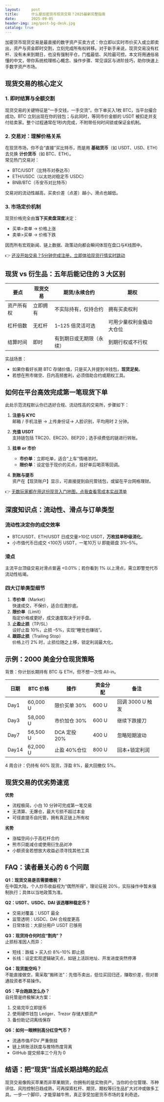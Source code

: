```yaml
---
layout:     post
title:      什么是加密货币现货交易？2025最新完整指南
date:       2025-09-05
header-img: img/post-bg-desk.jpg
catalog: true
---
```


加密货币现货交易是最直接的数字资产买卖方式：你立即以实时市价买入或立即卖出，资产与资金即时交割，立刻完成所有权转移。对于新手来说，现货交易没有杠杆、没有未来到期日，也没有强制平仓，门槛最低、风险最可控。本文将用通俗易懂的中文，带你系统梳理核心概念、操作步骤、常见误区与进阶技巧，助你快速上手数字资产市场。

## 现货交易的核心定义

### 1. 即时结算与全额交割  
现货交易的关键特征是“一手交钱，一手交货”。你下单买入1枚 BTC，当平台撮合成功，BTC 立刻出现在你的钱包；与此同时，等同市价金额的 USDT 被扣走并支付给卖家。整个过程通常在1秒内完成，不附带任何时间锁或保证金机制。

### 2. 交易对：理解价格关系  
在现货市场，你不会“直接”买比特币，而是用 **基础货币**（如 USDT、USD、ETH）去兑换 **计价货币**（如 BTC、ETH）。  
常见热门交易对：  
- BTC/USDT（比特币对泰达币）  
- ETH/USDC（以太坊对稳定币 USDC）  
- BNB/BTC（币安币对比特币）  

交易对的流动性越高，买卖价差（点差）越小，滑点也越低。

### 3. 市场定价机制  
现货价格完全由**当下买卖盘深度**决定：  
- 买单>卖单 → 价格上涨  
- 卖单>买单 → 价格下跌  

因而所有宏观新闻、链上数据、政策动向都会瞬间体现在盘口与K线图中。

👉 [还没开始交易？5分钟完成注册，立即体验现货行情实时跳动](https://okxdog.com/)

## 现货 vs 衍生品：五年后能记住的 3 大区别

| 要点 | 现货交易 | 期货/永续合约 | 期权 |
|---|---|---|---|
| 资产所有权 | 立即拥有 | 不实际持有，仅持合约 | 拥有买卖权利 |
| 杠杆倍数 | 无杠杆 | 1–125 倍灵活可选 | 可用少量权利金撬动大仓位 |
| 结算时间 | 即时 | 有到期日或无期限（永续） | 到期行权或不行权 |

实战场景：  
- 如果你看好长期 BTC 存储价值，只是买入并提到冷钱包，**现货足矣**。  
- 若想在熊市做空、日内高频套利，必须借助合约或期权工具。

## 如何在平台高效完成第一笔现货下单

此处示范流程默认你已选好合规、流动性高的交易所，步骤如下：

1. **注册与 KYC**  
   邮箱 / 手机注册 → 上传身份证→ 人脸识别，平均用时 2 分钟。  

2. **充值 USDT**  
   支持链包括 TRC20、ERC20、BEP20；选手续费低的链进行转账。  

3. **挂单 or 市价**  
   - **市价单**：立即吃单，适合“上车”情绪浓时。  
   - **限价单**：设定低于现价的买点，挂好单后喝茶等回调。  

4. **到账与提币**  
   资产在【现货账户】显示，可直接提到自托管钱包，或留在平台网格理财。

👉 [无数玩家都在用这份现货入门地图，点我查看零成本实战清单](https://okxdog.com/)

## 深度知识点：流动性、滑点与订单类型

### 流动性决定你的成交效率  
- BTC/USDT、ETH/USDT 日成交量>10亿 USDT，**万枚挂单秒级消化**。  
- 小市值代币日成交 <100万 USDT，一笔10万 U 即能砸盘 3%–5%。  

### 滑点  
主流平台顶级交易对滑点普遍 <0.01%；若你看到 1% 以上滑点，需立即警觉代币流动性枯竭。

### 四大订单类型细节  
1. **市价单**（Market）  
   快速成交，不保价，适合应激抄底。  
2. **限价单**（Limit）  
   指定价格或更好，成交速度取决于对手盘。  
3. **止盈止损**（TP/SL）  
   设好止盈 10%，止损 –5%，实现“睡觉也赚钱”。  
4. **跟踪止损**（Trailing Stop）  
   价格上行 2% 时，止损位随之上移，锁定利润最大化。

## 示例：2000 美金分仓现货策略

背景：你计划长期持有 BTC 与 ETH，但不想一次性 All-in。  

| 日期 | BTC 价格 | 操作 | 资金分配 | 备注 |
|---|---|---|---|---|
| Day1 | 60,000 U | 限价买单 30% | 600 U | 回调 3000 U 触发 |
| Day3 | 58,000 U | 市价加仓 30% | 600 U | 继续下跌接刀 |
| Day7 | 56,500 U | DCA 定投 20% | 400 U | 忽略短期波动 |
| Day14 | 62,000 U | 止盈 40%仓位 | 800 U | 回本+锁定利润 |

4 周合计：仍持有 60% 现货，浮盈 8%，最大回撤仅 5%。

## 现货交易的优劣势速览

**优势**  
- 流程极简，小白 10 分钟可完成第一笔交易  
- 无清算、无爆仓，最大亏损不超过本金  
- 可径直提币自托管，拥有真正链上所有权  

**劣势**  
- 涨幅空间小于高杠杆合约  
- 熊市只能减仓或使用衍生品对冲  
- 小额资金若想放大收益必须寻找其他工具  

## FAQ：读者最关心的 6 个问题

**Q1：现货交易是否需要缴税？**  
在中国大陆，个人炒币收益视为“偶然所得”，理论征税 20%，实际操作中暂未强制执行；具体以当地政策为准。

**Q2：USDT、USDC、DAI 该选哪种稳定币？**  
- 交易对覆盖：USDT 最全  
- 监管透明：USDC、DAI 合规度更高  
- 日常体验：大部分用户 USDT 已够用  

**Q3：现货持仓何时应“割肉”？**  
止损标准因人而异：  
- 短线：跌幅 > 买入价 8%–10% 即止损  
- 长线：设定宏观逻辑破灭点，如链上活跃地址、开发进度突然停滞  

**Q4：现货能空吗？**  
不能直接做空，需采取“搬砖法”：先借币卖出，低位买回归还，赚取价差，但对普通投资者不易操作。

**Q5：平台跑路怎么办？**  
自托管是终极解决方案：  
1. 交易完毕立即提币  
2. 使用硬件钱包 Ledger、Trezor 存储大额资产  
3. 备份助记词离线保存  

**Q6：如何一眼辨别高分红空气币？**  
- 流通市值/FDV 严重倒挂  
- 链上转账活跃度与推特热度背离  
- GitHub 提交频率三个月为 0  

## 结语：把“现货”当成长期战略的起点

现货交易像购买苹果而非苹果期货，你拥有的是实物资产。当你的仓位管理、币种评估、风险控制日趋成熟，可再探索杠杆、期货、期权等衍生品扩大对冲或做多工具。一步一个脚印，才能穿越牛熊，真正享受加密货币市场的复利奇迹。